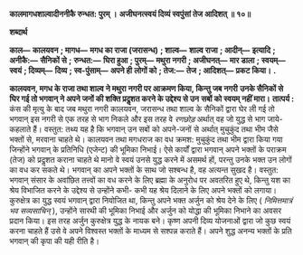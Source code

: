 **कालमागधशाल्वादीननीकै रुन्धत: पुरम् ।** **अजीघनत्स्वयं दिव्यं स्वपुंसां तेज आदिशत् ॥ १०॥** 

**शब्दार्थ** 

**काल—** **कालयवन** **; मागध—** **मगध का राजा (जरासन्ध)** **; शाल्व—** **शाल्व राजा** **; आदीन्—** **इत्यादि** **; अनीकै:—** **सैनिकों से** **;** **रुन्धत:—** **घिरा हुआ** **; पुरम्—** **मथुरा नगरी** **; अजीघनत्—** **मार डाला** **; स्वयम्—** **स्वयं** **; दिव्यम्—** **दिव्य** **; स्व-पुंसाम्—** **अपने ही** **लोगों को** **; तेज:—** **तेज** **; आदिशत्—** **प्रकट किया।** **.** 

**कालयवन, मगध के राजा तथा शाल्व ने मथुरा नगरी पर आक्रमण किया, किन्तु जब नगरी** **उनके सैनिकों से घिर गई तो भगवान् ने अपने जनों की शक्ति प्रदॢशत करने के उद्देश्य से उन** **सबों को स्वयम् नहीं मारा।** **तात्पर्य :** कंस की मृत्यु के बाद जब मथुरा नगरी कालयवन, जरासन्ध तथा शाल्व के सैनिकों द्वारा घेर ली गई तो भगवान् इस नगरी से एक तरह से भाग निकले और इस तरह वे *रणछोड़* अर्थात् वह जो युद्ध से भाग जाये- कहलाते हैं। वस्तुत: तथ्य यह है कि भगवान् उन सबों को अपने-जनों से अर्थात् मुचुकुंद तथा भीम जैसे भक्तों से, मरवाना चाहते थे। कालयवन तथा मगधराज का वध क्रमश: मुचुकुंद तथा भीम द्वारा किया गया जिन्होंने भगवान् के प्रतिनिधि (एजेन्ट) की भूमिका निभाई। ऐसे कार्यों द्वारा भगवान् अपने भक्तों के पराक्रम (तेज) को प्रदॢशत कराना चाहते थे मानो वे स्वयं उनसे युद्ध करने में असमर्थ हों, परन्तु उनके भक्त उन लोगों का वध कर सकते थे। भगवान् का अपने भक्तों के साथ जो सश्बन्ध है, वह अत्यन्त सुखद है। वस्तुत: भगवान् संसार के अवांछित तत्त्वों का वध करने के लिए ब्रह्मा के अनुरोध पर अवतरित हुए थे, किन्तु यश का श्रेय विभाजित करने के उद्देश्य से उन्होंने कभी- कभी यह श्रेय दिलाने के लिए अपने भक्तों को लगाया। कुरुक्षेत्र का युद्ध स्वयं भगवान् द्वारा नियोजित था, किन्तु अपने भक्त अर्जुन को श्रेय देने के लिए ( *निमित्तमात्रं भव सव्यसाचिन्* ), उन्होंने सारथी की भूमिका निभाई और अर्जुन को योद्धा की भूमिका निभाने का अवसर प्रदान किया। इस तरह अर्जुन कुरुक्षेत्र युद्ध के नायक बने। कृष्ण अपनी दिव्य योजनाओं द्वारा जो कुछ स्वयं करना चाहते हैं उसे वे अपने विश्वस्त भक्तों के माध्यम से सश्पन्न कराते हैं। अपने शुद्ध अनन्य भक्तों के प्रति भगवान् की कृपा की यही रीति है।  